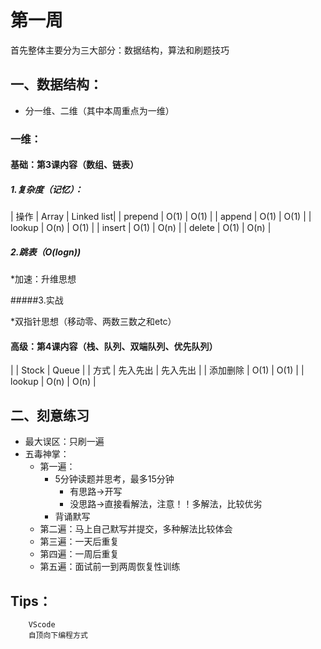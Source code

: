 ﻿# 第一周



首先整体主要分为三大部分：数据结构，算法和刷题技巧<br>
## 一、数据结构：<br>

* 分一维、二维（其中本周重点为一维）
		
### 一维：<br>

#### 基础：第3课内容（数组、链表）<br>

##### 1.复杂度（记忆）：
| 操作       | Array      | Linked list|
| prepend    | O(1)       | O(1)	   |
| append	 | O(1)       | O(1)	   |
| lookup     | O(n)       | O(1)	   |
| insert     | O(1)       | O(n)	   |
| delete     | O(1)       | O(n)	   |

##### 2.跳表（O(logn))

*加速：升维思想

#####3.实战

*双指针思想（移动零、两数三数之和etc）

#### 高级：第4课内容（栈、队列、双端队列、优先队列）

| 	         | Stock      | Queue      |
| 方式       | 先入先出   | 先入先出   |
| 添加删除	 | O(1)       | O(1)	   |
| lookup     | O(n)       | O(n)	   |

## 二、刻意练习<br>

* 最大误区：只刷一遍
* 五毒神掌：
	* 第一遍：
		* 5分钟读题并思考，最多15分钟
			* 有思路->开写
			* 没思路->直接看解法，注意！！多解法，比较优劣
		* 背诵默写
	* 第二遍：马上自己默写并提交，多种解法比较体会
	* 第三遍：一天后重复
	* 第四遍：一周后重复
	* 第五遍：面试前一到两周恢复性训练
	
## Tips：<br>

		VScode
		自顶向下编程方式